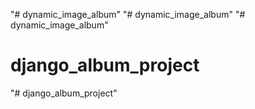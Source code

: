 "# dynamic_image_album" 
"# dynamic_image_album"  "# dynamic_image_album" 
# django_album_project
"# django_album_project" 
